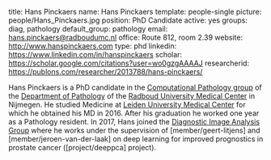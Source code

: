 title: Hans Pinckaers
name: Hans Pinckaers
template: people-single
picture: people/Hans_Pinckaers.jpg
position: PhD Candidate
active: yes
groups: diag, pathology
default_group: pathology
email: hans.pinckaers@radboudumc.nl
office: Route 812, room 2.39
website: http://www.hanspinckaers.com
type: phd
linkedin: https://www.linkedin.com/in/hanspinckaers
scholar: https://scholar.google.com/citations?user=wo0gzgAAAAJ
researcherid: https://publons.com/researcher/2013788/hans-pinckaers/

Hans Pinckaers is a PhD candidate in the  [Computational Pathology group](https://www.computationalpathologygroup.eu/) of the [Department of Pathology](https://www.radboudumc.nl/en/research/departments/pathology) of the  [Radboud University Medical Center](https://www.radboudumc.nl/research) in Nijmegen. He studied Medicine at [Leiden University Medical Center](https://lumc.nl) for which he obtained his MD in 2016. After his graduation he worked one year as a Pathology resident. In 2017, Hans joined the [Diagnostic Image Analysis Group](http://www.diagnijmegen.nl/) where he works under the supervision of [member/geert-litjens] and [member/jeroen-van-der-laak] on deep learning for improved prognostics in prostate cancer ([project/deeppca] project).
